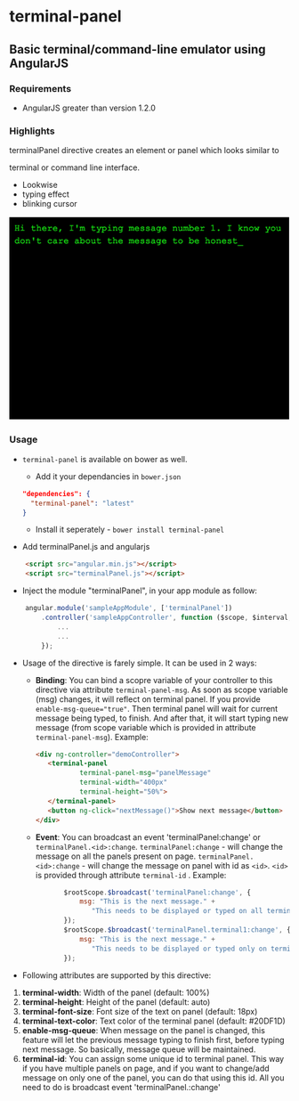 # terminal-panel
## Basic terminal/command-line emulator using AngularJS

### Requirements

* AngularJS greater than version 1.2.0

### Highlights

terminalPanel directive creates an element or panel which looks similar to

terminal or command line interface.

* Lookwise
* typing effect
* blinking cursor

![alt text](https://github.com/vishalnarkhede/terminal-panel/blob/master/screenshots/screenshot1.png "Logo Title Text 1")

### Usage
* `terminal-panel` is available on bower as well.
  * Add it your dependancies in `bower.json`
  ```json
  "dependencies": {
    "terminal-panel": "latest"
  }
  ```
  * Install it seperately - `bower install terminal-panel`

* Add terminalPanel.js and angularjs

```html
    <script src="angular.min.js"></script>
    <script src="terminalPanel.js"></script>

```
* Inject the module "terminalPanel", in your app module as follow:

```javascript
    angular.module('sampleAppModule', ['terminalPanel'])
        .controller('sampleAppController', function ($scope, $interval, $rootScope) {
            ...
            ...
        });
```
* Usage of the directive is farely simple. It can be used in 2 ways:

  * **Binding**:
     You can bind a scopre variable of your controller to this directive via attribute `terminal-panel-msg`.
     As soon as scope variable (msg) changes, it will reflect on terminal panel.
     If you provide `enable-msg-queue="true"`. Then terminal panel will wait for
     current message being typed, to finish. And after that, it will start typing
     new message (from scope variable which is provided in attribute `terminal-panel-msg`).
     Example:

    ```html
    <div ng-controller="demoController">
       <terminal-panel
               terminal-panel-msg="panelMessage"
               terminal-width="400px"
               terminal-height="50%">
       </terminal-panel>
       <button ng-click="nextMessage()">Show next message</button>
    </div>
    ```

  * **Event**:
     You can broadcast an event 'terminalPanel:change' or `terminalPanel.<id>:change`.
     `terminalPanel:change` - will change the message on all the panels present on page.
     `terminalPanel.<id>:change` - will change the message on panel with id as `<id>`.
                                 `<id>` is provided through attribute `terminal-id`
                                     .
     Example:
    ```javascript
           $rootScope.$broadcast('terminalPanel:change', {
               msg: "This is the next message." +
                  "This needs to be displayed or typed on all terminal panels on page."
           });
           $rootScope.$broadcast('terminalPanel.terminal1:change', {
               msg: "This is the next message." +
                  "This needs to be displayed or typed only on terminal panel with id as 'terminal1'"
           });
    ```
* Following attributes are supported by this directive:

1. **terminal-width**: Width of the panel (default: 100%)
2. **terminal-height**: Height of the panel (default: auto)
3. **terminal-font-size**: Font size of the text on panel (default: 18px)
4. **terminal-text-color**: Text color of the terminal panel (default: #20DF1D)
5. **enable-msg-queue**: When message on the panel is changed, this feature will
                     let the previous message typing to finish first, before
                     typing next message. So basically, message queue will be
                     maintained.
6. **terminal-id**: You can assign some unique id to terminal panel. This way
                if you have multiple panels on page, and if you want to change/add
                message on only one of the panel, you can do that using this id.
                All you need to do is broadcast event 'terminalPanel.<id>:change'
